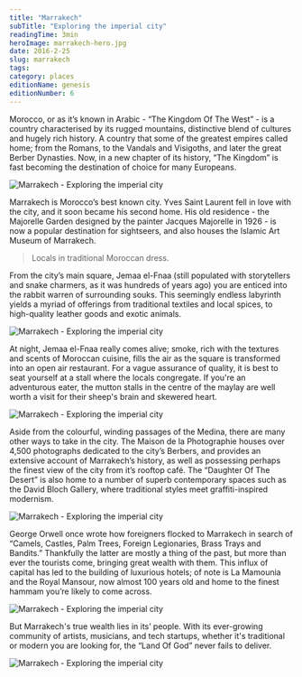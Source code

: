 ```yaml
---
title: "Marrakech"
subTitle: "Exploring the imperial city"
readingTime: 3min
heroImage: marrakech-hero.jpg
date: 2016-2-25
slug: marrakech
tags: 
category: places
editionName: genesis
editionNumber: 6
---
```


Morocco, or as it’s known in Arabic - “The Kingdom Of The West” - is a country characterised by its rugged mountains, distinctive blend of cultures and hugely rich history. A country that some of the greatest empires called home; from the Romans, to the Vandals and Visigoths, and later the great Berber Dynasties. Now, in a new chapter of its history, “The Kingdom” is fast becoming the destination of choice for many Europeans.

![Marrakech - Exploring the imperial city](a.jpg)

Marrakech is Morocco’s best known city. Yves Saint Laurent fell in love with the city, and it soon became his second home. His old residence - the Majorelle Garden designed by the painter Jacques Majorelle in 1926 - is now a popular destination for sightseers, and also houses the Islamic Art Museum of Marrakech.

>Locals in traditional Moroccan dress.

From the city’s main square, Jemaa el-Fnaa (still populated with storytellers and snake charmers, as it was hundreds of years ago) you are enticed into the rabbit warren of surrounding souks. This seemingly endless labyrinth yields a myriad of offerings from traditional textiles and local spices, to high-quality leather goods and exotic animals.

![Marrakech - Exploring the imperial city](b.jpg)

At night, Jemaa el-Fnaa really comes alive; smoke, rich with the textures and scents of Moroccan cuisine, fills the air as the square is transformed into an open air restaurant. For a vague assurance of quality, it is best to seat yourself at a stall where the locals congregate. If you're an adventurous eater, the mutton stalls in the centre of the maylay are well worth a visit for their sheep's brain and skewered heart.

![Marrakech - Exploring the imperial city](c.jpg)

Aside from the colourful, winding passages of the Medina, there are many other ways to take in the city. The Maison de la Photographie houses over 4,500 photographs dedicated to the city’s Berbers, and provides an extensive account of Marrakech’s history, as well as possessing perhaps the finest view of the city from it’s rooftop café. The “Daughter Of The Desert” is also home to a number of superb contemporary spaces such as the David Bloch Gallery, where traditional styles meet graffiti-inspired modernism.

![Marrakech - Exploring the imperial city](d.jpg)

George Orwell once wrote how foreigners flocked to Marrakech in search of “Camels, Castles, Palm Trees, Foreign Legionaries, Brass Trays and Bandits.” Thankfully the latter are mostly a thing of the past, but more than ever the tourists come, bringing great wealth with them. This influx of capital has led to the building of luxurious hotels; of note is La Mamounia and the Royal Mansour, now almost 100 years old and home to the finest hammam you’re likely to come across. 

![Marrakech - Exploring the imperial city](e.jpg)

But Marrakech's true wealth lies in its’ people. With its ever-growing community of artists, musicians, and tech startups, whether it's traditional or modern you are looking for, the “Land Of God” never fails to deliver.

![Marrakech - Exploring the imperial city](f.jpg)
